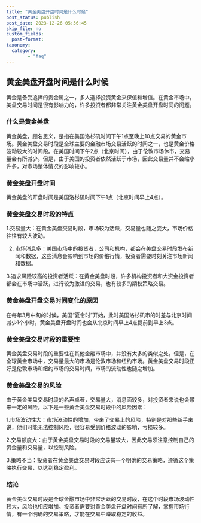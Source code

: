 ```yaml
---
title: "黄金美盘开盘时间是什么时候"
post_status: publish
post_date: 2023-12-26 05:36:45
skip_file: no
custom_fields: 
  post-format: 
taxonomy:
  category:
        - "faq"
---
```


## 黄金美盘开盘时间是什么时候

黄金是备受追捧的贵金属之一，多人选择投资黄金来保值和增值。在黄金市场中，美盘交易时间是很有影响力的，许多投资者都非常关注黄金美盘开盘时间的问题。

### 什么是黄金美盘

黄金美盘，顾名思义，是指在美国洛杉矶时间下午1点至晚上10点交易的黄金市场。黄金美盘交易时段是全球主要的金融市场交易活跃的时间之一，也是黄金价格波动较大的时间段。在美国时间下午2点（北京时间），由于伦敦市场休市，交易量会有所减少。但是，由于美国的投资者依然活跃于市场，因此交易量并不会缩小许多，对市场整体情况的影响较小。

### 黄金美盘开盘时间

黄金美盘的开盘时间是美国洛杉矶时间下午1点（北京时间早上4点）。

### 黄金美盘交易时段的特点

1.交易量大：在黄金美盘交易时段，市场较为活跃，交易量也随之变大，市场价格往往有较大波动。

2. 市场消息多：美国市场中的投资者，公司和机构，都会在美盘交易时段发布新闻和数据，这些消息会影响到市场的价格行情，投资者需要时刻关注市场新闻和数据。

3.追求风险较高的投资者活跃：在黄金美盘时段，许多机构投资者和大资金投资者都会在市场中活跃，进行较为激进的交易，也有较多的期权策略交易。

### 黄金美盘开盘交易时间变化的原因

在每年3月中旬的时候，美国“夏令时”开始，此时美国洛杉矶市的时差与北京时间减少1个小时，黄金美盘开盘时间也会从北京时间早上4点提前到早上3点。

### 黄金美盘交易时段的重要性

黄金美盘交易时段的重要性在其他金融市场中，并没有太多的类似之处。但是，在全球黄金市场中，交易量最大的市场是伦敦市场和纽约市场。黄金美盘交易时段正好是伦敦市场和纽约市场的交易时间，市场的流动性也随之增加。

### 黄金美盘交易的风险

由于黄金美盘交易时段的名声卓著，交易量大，消息面较多，对投资者来说也会带来一定的风险。以下是一些黄金美盘交易时段中的风险因素：

1.市场波动性大：市场波动性的增加，带来了交易上的风险，特别是对那些新手来说，他们可能无法控制风险，很容易受到价格波动的影响，亏损较多。

2.交易额度大：由于黄金美盘交易时段的交易量较大，因此交易须注意控制自己的资金量和交易量，以控制风险。

3.策略不当：投资者在黄金美盘交易时段应该有一个明确的交易策略，遵循这个策略执行交易，以达到稳定盈利。

### 结论

黄金美盘交易时段是全球金融市场中非常活跃的交易时段，在这个时段市场波动性较大，风险也相应增加。投资者需要对黄金美盘开盘时间有所了解，掌握市场行情，有一个明确的交易策略，才能在交易中赚取稳定的收益。
